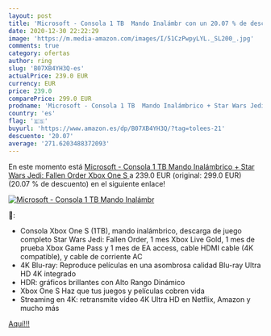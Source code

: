 ```yaml
---
layout: post
title: 'Microsoft - Consola 1 TB  Mando Inalámbr con un 20.07 % de descuento'
date: 2020-12-30 22:22:29
image: 'https://m.media-amazon.com/images/I/51CzPwpyLYL._SL200_.jpg'
comments: true
category: ofertas
author: ring
slug: 'B07XB4YH3Q-es'
actualPrice: 239.0 EUR
currency: EUR
price: 239.0
comparePrice: 299.0 EUR
prodname: 'Microsoft - Consola 1 TB  Mando Inalámbrico + Star Wars Jedi: Fallen Order  Xbox One S '
country: 'es'
flag: '🇪🇸'
buyurl: 'https://www.amazon.es/dp/B07XB4YH3Q/?tag=tolees-21'
descuento: '20.07'
average: '271.6203488372093'
---
```


En este momento está [Microsoft - Consola 1 TB  Mando Inalámbrico + Star Wars Jedi: Fallen Order  Xbox One S ](https://www.amazon.es/dp/B07XB4YH3Q/?tag=tolees-21) a 239.0 EUR (original: 299.0 EUR) (20.07 %  de descuento) en el siguiente enlace!

[![Microsoft - Consola 1 TB  Mando Inalámbr](https://m.media-amazon.com/images/I/51CzPwpyLYL._SL200_.jpg)](https://www.amazon.es/dp/B07XB4YH3Q/?tag=tolees-21)

🔎:

- Consola Xbox One S (1TB), mando inalámbrico, descarga de juego completo Star Wars Jedi: Fallen Order, 1 mes Xbox Live Gold, 1 mes de prueba Xbox Game Pass y 1 mes de EA access, cable HDMI cable (4K compatible), y cable de corriente AC
- 4K Blu-ray: Reproduce películas en una asombrosa calidad Blu-ray Ultra HD 4K integrado
- HDR: gráficos brillantes con Alto Rango Dinámico
- Xbox One S Haz que tus juegos y películas cobren vida
- Streaming en 4K: retransmite vídeo 4K Ultra HD en Netflix, Amazon y mucho más

[Aquí!!!](https://www.amazon.es/dp/B07XB4YH3Q/?tag=tolees-21)
